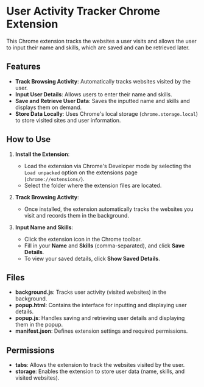 # User Activity Tracker Chrome Extension

This Chrome extension tracks the websites a user visits and allows the user to input their name and skills, which are saved and can be retrieved later.

## Features

- **Track Browsing Activity**: Automatically tracks websites visited by the user.
- **Input User Details**: Allows users to enter their name and skills.
- **Save and Retrieve User Data**: Saves the inputted name and skills and displays them on demand.
- **Store Data Locally**: Uses Chrome's local storage (`chrome.storage.local`) to store visited sites and user information.

## How to Use

1. **Install the Extension**:
   - Load the extension via Chrome's Developer mode by selecting the `Load unpacked` option on the extensions page (`chrome://extensions/`).
   - Select the folder where the extension files are located.

2. **Track Browsing Activity**:
   - Once installed, the extension automatically tracks the websites you visit and records them in the background.

3. **Input Name and Skills**:
   - Click the extension icon in the Chrome toolbar.
   - Fill in your **Name** and **Skills** (comma-separated), and click **Save Details**.
   - To view your saved details, click **Show Saved Details**.

## Files

- **background.js**: Tracks user activity (visited websites) in the background.
- **popup.html**: Contains the interface for inputting and displaying user details.
- **popup.js**: Handles saving and retrieving user details and displaying them in the popup.
- **manifest.json**: Defines extension settings and required permissions.

## Permissions

- **tabs**: Allows the extension to track the websites visited by the user.
- **storage**: Enables the extension to store user data (name, skills, and visited websites).


